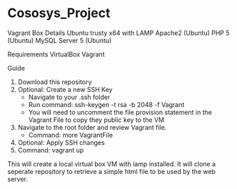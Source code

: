 # Cososys_Project

Vagrant Box Details
Ubuntu trusty x64 with LAMP
Apache2 (Ubuntu)
PHP 5 (Ubuntu)
MySQL Server 5 (Ubuntu)

Requirements
VirtualBox
Vagrant

Guide
1. Download this repository
2. Optional: Create a new SSH Key
    - Navigate to your .ssh folder
    - Run command: ssh-keygen -t rsa -b 2048 -f Vagrant
    - You will need to uncomment the file provision statement in the Vagrant File to copy they public key to the VM
3. Navigate to the root folder and review Vagrant file. 
    - Command: more VagrantFile
4. Optional: Apply SSH changes 
5. Command: vagrant up

This will create a local virtual box VM with lamp installed. It will clone a seperate repository to retrieve a simple html file to be used by the web server.


